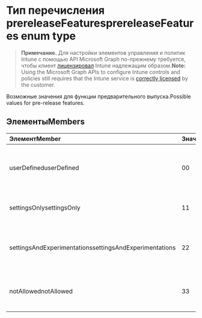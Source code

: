 # <a name="prereleasefeatures-enum-type"></a><span data-ttu-id="23ffe-101">Тип перечисления prereleaseFeatures</span><span class="sxs-lookup"><span data-stu-id="23ffe-101">prereleaseFeatures enum type</span></span>

> <span data-ttu-id="23ffe-102">**Примечание.** Для настройки элементов управления и политик Intune с помощью API Microsoft Graph по-прежнему требуется, чтобы клиент [лицензировал](https://go.microsoft.com/fwlink/?linkid=839381) Intune надлежащим образом.</span><span class="sxs-lookup"><span data-stu-id="23ffe-102">**Note:** Using the Microsoft Graph APIs to configure Intune controls and policies still requires that the Intune service is [correctly licensed](https://go.microsoft.com/fwlink/?linkid=839381) by the customer.</span></span>

<span data-ttu-id="23ffe-103">Возможные значения для функции предварительного выпуска.</span><span class="sxs-lookup"><span data-stu-id="23ffe-103">Possible values for pre-release features.</span></span>
## <a name="members"></a><span data-ttu-id="23ffe-104">Элементы</span><span class="sxs-lookup"><span data-stu-id="23ffe-104">Members</span></span>
|<span data-ttu-id="23ffe-105">Элемент</span><span class="sxs-lookup"><span data-stu-id="23ffe-105">Member</span></span>|<span data-ttu-id="23ffe-106">Значение</span><span class="sxs-lookup"><span data-stu-id="23ffe-106">Value</span></span>|<span data-ttu-id="23ffe-107">Описание</span><span class="sxs-lookup"><span data-stu-id="23ffe-107">Description</span></span>|
|:---|:---|:---|
|<span data-ttu-id="23ffe-108">userDefined</span><span class="sxs-lookup"><span data-stu-id="23ffe-108">userDefined</span></span>|<span data-ttu-id="23ffe-109">0</span><span class="sxs-lookup"><span data-stu-id="23ffe-109">0</span></span>|<span data-ttu-id="23ffe-110">User Defined, значение по умолчанию, без цели.</span><span class="sxs-lookup"><span data-stu-id="23ffe-110">User Defined, default value, no intent.</span></span>|
|<span data-ttu-id="23ffe-111">settingsOnly</span><span class="sxs-lookup"><span data-stu-id="23ffe-111">settingsOnly</span></span>|<span data-ttu-id="23ffe-112">1</span><span class="sxs-lookup"><span data-stu-id="23ffe-112">1</span></span>|<span data-ttu-id="23ffe-113">Параметры только возможности.</span><span class="sxs-lookup"><span data-stu-id="23ffe-113">Settings only pre-release features.</span></span>|
|<span data-ttu-id="23ffe-114">settingsAndExperimentations</span><span class="sxs-lookup"><span data-stu-id="23ffe-114">settingsAndExperimentations</span></span>|<span data-ttu-id="23ffe-115">2</span><span class="sxs-lookup"><span data-stu-id="23ffe-115">2</span></span>|<span data-ttu-id="23ffe-116">Параметры и experimentations предварительных компонентов.</span><span class="sxs-lookup"><span data-stu-id="23ffe-116">Settings and experimentations pre-release features.</span></span>|
|<span data-ttu-id="23ffe-117">notAllowed</span><span class="sxs-lookup"><span data-stu-id="23ffe-117">notAllowed</span></span>|<span data-ttu-id="23ffe-118">3</span><span class="sxs-lookup"><span data-stu-id="23ffe-118">3</span></span>|<span data-ttu-id="23ffe-119">Предварительные функции не допускается.</span><span class="sxs-lookup"><span data-stu-id="23ffe-119">Pre-release features not allowed.</span></span>|



